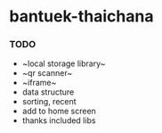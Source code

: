 # bantuek-thaichana

### TODO
* ~local storage library~
* ~qr scanner~
* ~iframe~
* data structure
* sorting, recent
* add to home screen
* thanks included libs

